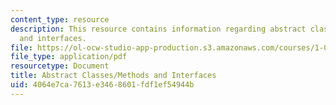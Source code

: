 ```yaml
---
content_type: resource
description: This resource contains information regarding abstract classes/methods
  and interfaces.
file: https://ol-ocw-studio-app-production.s3.amazonaws.com/courses/1-00-introduction-to-computers-and-engineering-problem-solving-spring-2012/4064e7ca7613e3468601fdf1ef54944b_MIT1_00S12_REC_6.pdf
file_type: application/pdf
resourcetype: Document
title: Abstract Classes/Methods and Interfaces
uid: 4064e7ca-7613-e346-8601-fdf1ef54944b
---
```

